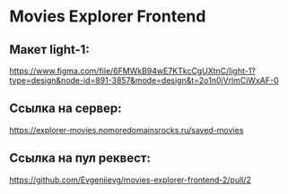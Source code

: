 # Movies Explorer Frontend

## Макет light-1:
https://www.figma.com/file/6FMWkB94wE7KTkcCgUXtnC/light-1?type=design&node-id=891-3857&mode=design&t=2o1n0jVrlmCiWxAF-0

## Ссылка на сервер:
https://explorer-movies.nomoredomainsrocks.ru/saved-movies

## Ссылка на пул реквест:
https://github.com/Evgeniievg/movies-explorer-frontend-2/pull/2

